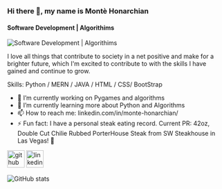 ### Hi there 👋, my name is Montè Honarchian
#### Software Development | Algorithims
![Software Development | Algorithims](https://media-exp1.licdn.com/dms/image/D5616AQHbXUGjwt_J7A/profile-displaybackgroundimage-shrink_350_1400/0/1667014358201?e=1672272000&v=beta&t=PS2aDHwBNUQ-FW0pBqUQeZ5uYy6XMvDhK1C-kb99kCw)

I love all things that contribute to society in a net positive and make for a brighter future, which I'm excited to contribute to with the skills I have gained and continue to grow.

Skills: Python / MERN / JAVA / HTML / CSS/ BootStrap

- 🔭 I’m currently working on Pygames and algorithms 
- 🌱 I’m currently learning more about Python and Algorithms 
- 📫 How to reach me: linkedin.com/in/monte-honarchian/ 
- ⚡ Fun fact: I have a personal steak eating record. Current PR: 42oz, Double Cut Chilie Rubbed PorterHouse Steak from SW Steakhouse in Las Vegas! :cut_of_meat: 


[<img src='https://cdn.jsdelivr.net/npm/simple-icons@3.0.1/icons/github.svg' alt='github' height='40'>](https://github.com/HonarchianMonte)  [<img src='https://cdn.jsdelivr.net/npm/simple-icons@3.0.1/icons/linkedin.svg' alt='linkedin' height='40'>](https://www.linkedin.com/in/linkedin.com/in/monte-honarchian//)  

![GitHub stats](https://github-readme-stats.vercel.app/api?username=HonarchianMonte&show_icons=true)  

